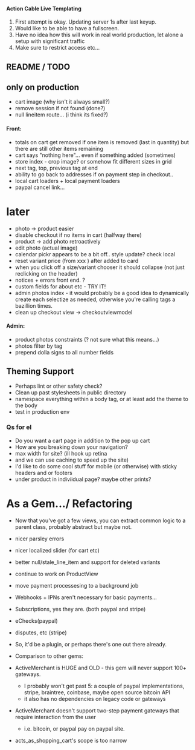 
#### Action Cable Live Templating

1. First attempt is okay.  Updating server 1s after last keyup.
2. Would like to be able to have a fullscreen.
3. Have no idea how this will work in real world production, let alone a setup with significant traffic
4. Make sure to restrict access etc...


## README / TODO
## only on production
- cart image (why isn't it always small?)
- remove session if not found (done?)
- null lineitem route... (i think its fixed?)

#### Front:
- totals on cart get removed if one item is removed (last in quantity) but there are still other items remaining
- cart says "nothing here"... even if something added (sometimes)
- store index - crop image?  or somehow fit different sizes in grid
- next tag, top, previous tag at end
- ability to go back to addresses if on payment step in checkout..
- local cart loaders + local payment loaders
- paypal cancel link...

# later
- photo -> product easier
- disable checkout if no items in cart (halfway there)
- product -> add photo retroactively
- edit photo (actual image)
- calendar pickr appears to be a bit off.. style update?  check local
- reset variant price (from xxx ) after added to card
- when you click off a size/variant chooser it should collapse (not just reclicking on the header)
- notices + errors front end. ?
- custom fields for about etc - TRY IT!
- admin photos index - it would probably be a good idea to dynamically create each selectize as needed, otherwise you're calling tags a bazillion times.
- clean up checkout view -> checkoutviewmodel


#### Admin:
- product photos constraints (? not sure what this means...)
- photos filter by tag
- prepend dolla signs to all number fields


## Theming Support 
- Perhaps lint or other safety check?
- Clean up past stylesheets in public directory
- namespace everything within a body tag, or at least add the theme to the body
- test in production env

### Qs for el
- Do you want a cart page in addition to the pop up cart
- How are you breaking down your navigation?
- max width for site? (ill hook up retina 
- and we can use caching to speed up the site)
- I'd like to do some cool stuff for mobile (or otherwise) with sticky headers and or footers
- under product in indiviidual page?  maybe other prints?

# As a Gem.../ Refactoring
- Now that you've got a few views, you can extract common logic to a parent class, probably abstract but maybe not.
- nicer parsley errors
- nicer localized slider (for cart etc)
- better null/stale_line_item and support for deleted variants
- continue to work on ProductView
- move payment processesing to a background job 
 
- Webhooks + IPNs aren't necessary for basic payments...
 - Subscriptions, yes they are. (both paypal and stripe)
 - eChecks(paypal)
 - disputes, etc (stripe)
 - So, it'd be a plugin, or perhaps there's one out there already. 
 
- Comparison to other gems:
 - ActiveMerchant is HUGE and OLD - this gem will never support 100+ gateways.  
   - I probably won't get past 5: a couple of paypal implementations, stripe, braintree, coinbase, maybe open source bitcoin API
   - it also has no dependencies on legacy code or gateways
 - ActiveMerchant doesn't support two-step payment gateways that require interaction from the user
   - i.e. bitcoin, or paypal pay on paypal site.

 - acts_as_shopping_cart's scope is too narrow